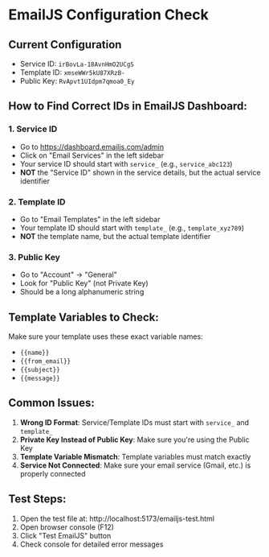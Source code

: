 # EmailJS Configuration Check

## Current Configuration
- Service ID: `irBovLa-18AvnHmO2UCgS`
- Template ID: `xmseWWr5kU87XRzB-`
- Public Key: `RvApvt1UIdpm7qmoa0_Ey`

## How to Find Correct IDs in EmailJS Dashboard:

### 1. Service ID
- Go to https://dashboard.emailjs.com/admin
- Click on "Email Services" in the left sidebar
- Your service ID should start with `service_` (e.g., `service_abc123`)
- **NOT** the "Service ID" shown in the service details, but the actual service identifier

### 2. Template ID  
- Go to "Email Templates" in the left sidebar
- Your template ID should start with `template_` (e.g., `template_xyz789`)
- **NOT** the template name, but the actual template identifier

### 3. Public Key
- Go to "Account" → "General"
- Look for "Public Key" (not Private Key)
- Should be a long alphanumeric string

## Template Variables to Check:
Make sure your template uses these exact variable names:
- `{{name}}`
- `{{from_email}}`
- `{{subject}}`
- `{{message}}`

## Common Issues:
1. **Wrong ID Format**: Service/Template IDs must start with `service_` and `template_`
2. **Private Key Instead of Public Key**: Make sure you're using the Public Key
3. **Template Variable Mismatch**: Template variables must match exactly
4. **Service Not Connected**: Make sure your email service (Gmail, etc.) is properly connected

## Test Steps:
1. Open the test file at: http://localhost:5173/emailjs-test.html
2. Open browser console (F12)
3. Click "Test EmailJS" button
4. Check console for detailed error messages